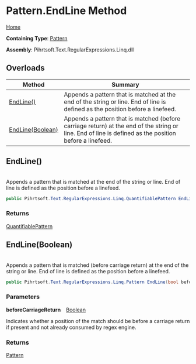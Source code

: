 # Pattern\.EndLine Method

[Home](../../../../../../README.md)

**Containing Type**: [Pattern](../README.md)

**Assembly**: Pihrtsoft\.Text\.RegularExpressions\.Linq\.dll

## Overloads

| Method | Summary |
| ------ | ------- |
| [EndLine()](#Pihrtsoft_Text_RegularExpressions_Linq_Pattern_EndLine) | Appends a pattern that is matched at the end of the string or line\. End of line is defined as the position before a linefeed\. |
| [EndLine(Boolean)](#Pihrtsoft_Text_RegularExpressions_Linq_Pattern_EndLine_System_Boolean_) | Appends a pattern that is matched \(before carriage return\) at the end of the string or line\. End of line is defined as the position before a linefeed\. |

## EndLine\(\) <a id="Pihrtsoft_Text_RegularExpressions_Linq_Pattern_EndLine"></a>

\
Appends a pattern that is matched at the end of the string or line\. End of line is defined as the position before a linefeed\.

```csharp
public Pihrtsoft.Text.RegularExpressions.Linq.QuantifiablePattern EndLine()
```

### Returns

[QuantifiablePattern](../../QuantifiablePattern/README.md)

## EndLine\(Boolean\) <a id="Pihrtsoft_Text_RegularExpressions_Linq_Pattern_EndLine_System_Boolean_"></a>

\
Appends a pattern that is matched \(before carriage return\) at the end of the string or line\. End of line is defined as the position before a linefeed\.

```csharp
public Pihrtsoft.Text.RegularExpressions.Linq.Pattern EndLine(bool beforeCarriageReturn)
```

### Parameters

**beforeCarriageReturn** &ensp; [Boolean](https://docs.microsoft.com/en-us/dotnet/api/system.boolean)

Indicates whether a position of the match should be before a carriage return if present and not already consumed by regex engine\.

### Returns

[Pattern](../README.md)

